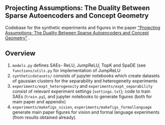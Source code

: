 ## Projecting Assumptions: The Duality Between Sparse Autoencoders and Concept Geometry

Codebase for the synthetic experiments and figures in the paper ["Projecting Assumptions: The Duality Between Sparse Autoencoders and Concept Geometry"](https://arxiv.org/abs/2503.01822) .

## Overview

1. `models.py` defines SAEs- ReLU, JumpReLU, TopK and SpaDE (see `functions/utils.py` for implementation of JumpReLU
2. `syntheticdatasets/` consists of jupyter notebooks which create datasets of gaussian clusters for the separability and heterogeneity experiments
3. `experiments/expt_heterogeneity` and `experiments/expt_separability` consist of relevant experiment settings (`settings.txt`); code to train SAEs (`train.py`), and jupyter notebooks to generate figures (both for main paper and appendix)
4. `experiments/makefigs_vision`, `experiments/makefigs_formallanguage` generate main paper figures for vision and formal language experiments (from results obtained already).
